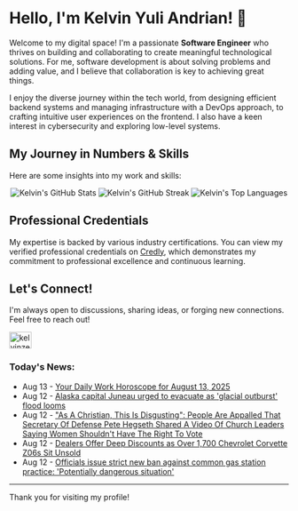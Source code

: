 # Hello, I'm Kelvin Yuli Andrian! 👋

Welcome to my digital space! I'm a passionate **Software Engineer** who thrives on building and collaborating to create meaningful technological solutions. For me, software development is about solving problems and adding value, and I believe that collaboration is key to achieving great things.

I enjoy the diverse journey within the tech world, from designing efficient backend systems and managing infrastructure with a DevOps approach, to crafting intuitive user experiences on the frontend. I also have a keen interest in cybersecurity and exploring low-level systems.

## My Journey in Numbers & Skills

Here are some insights into my work and skills:

<p align="center">
  <img src="https://github-readme-stats.vercel.app/api?username=kelvinzer0&show_icons=true&theme=radical" alt="Kelvin's GitHub Stats" />
  <img src="https://github-readme-streak-stats.herokuapp.com/?user=kelvinzer0&theme=radical" alt="Kelvin's GitHub Streak" />
  <img src="https://github-readme-stats.vercel.app/api/top-langs/?username=kelvinzer0&layout=compact&theme=radical" alt="Kelvin's Top Languages" />
</p>

## Professional Credentials

My expertise is backed by various industry certifications. You can view my verified professional credentials on [Credly](https://www.credly.com/users/kelvin-yuli-andrian/badges), which demonstrates my commitment to professional excellence and continuous learning.

## Let's Connect!

I'm always open to discussions, sharing ideas, or forging new connections. Feel free to reach out!

<p align="left">
    <a href="https://linkedin.com/in/kelvinzero" target="blank"><img align="center" src="https://cdn.jsdelivr.net/npm/simple-icons@3.0.1/icons/linkedin.svg" alt="kelvinzero" height="30" width="40" /></a>
</p>

### Today's News:

<!-- feed start -->
- Aug 13 - [Your Daily Work Horoscope for August 13, 2025](https://www.yahoo.com/lifestyle/articles/daily-horoscope-august-13-2025-000000278.html)
- Aug 12 - [Alaska capital Juneau urged to evacuate as 'glacial outburst' flood looms](https://www.yahoo.com/news/articles/alaska-capital-juneau-urged-evacuate-231624483.html)
- Aug 12 - ["As A Christian, This Is Disgusting": People Are Appalled That Secretary Of Defense Pete Hegseth Shared A Video Of Church Leaders Saying Women Shouldn't Have The Right To Vote](https://www.yahoo.com/news/articles/christian-disgusting-people-appalled-secretary-204134067.html)
- Aug 12 - [Dealers Offer Deep Discounts as Over 1,700 Chevrolet Corvette Z06s Sit Unsold](https://autos.yahoo.com/articles/dealers-offer-deep-discounts-over-201542092.html)
- Aug 12 - [Officials issue strict new ban against common gas station practice: 'Potentially dangerous situation'](https://www.yahoo.com/news/articles/officials-issue-strict-ban-against-184500774.html)
<!-- feed end -->

---

Thank you for visiting my profile!